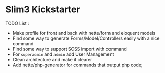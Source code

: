 # Slim3 Kickstarter
TODO List :

  - Make profile for front and back with nette/form and eloquent models
  - Find some way to generate Forms/Model/Controllers easily with a nice command
  - Find some way to support SCSS import with command
  - For `superadmin` and `admin` add User Management
  - Clean architecture and make it clearer
  - Add nette/php-generator for commands that output php code;
